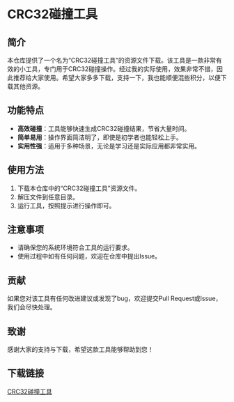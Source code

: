 # CRC32碰撞工具

## 简介

本仓库提供了一个名为“CRC32碰撞工具”的资源文件下载。该工具是一款非常有效的小工具，专门用于CRC32碰撞操作。经过我的实际使用，效果非常不错，因此推荐给大家使用。希望大家多多下载，支持一下，我也能顺便混些积分，以便下载其他资源。

## 功能特点

- **高效碰撞**：工具能够快速生成CRC32碰撞结果，节省大量时间。
- **简单易用**：操作界面简洁明了，即使是初学者也能轻松上手。
- **实用性强**：适用于多种场景，无论是学习还是实际应用都非常实用。

## 使用方法

1. 下载本仓库中的“CRC32碰撞工具”资源文件。
2. 解压文件到任意目录。
3. 运行工具，按照提示进行操作即可。

## 注意事项

- 请确保您的系统环境符合工具的运行要求。
- 使用过程中如有任何问题，欢迎在仓库中提出Issue。

## 贡献

如果您对该工具有任何改进建议或发现了bug，欢迎提交Pull Request或Issue，我们会尽快处理。

## 致谢

感谢大家的支持与下载，希望这款工具能够帮助到您！

## 下载链接

[CRC32碰撞工具](https://pan.quark.cn/s/67a601c4b244)